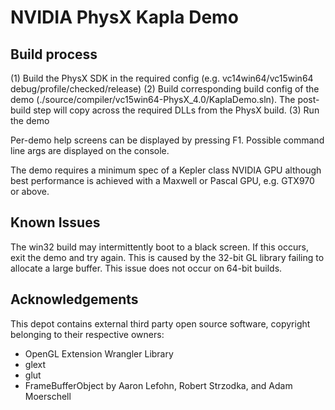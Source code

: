 # NVIDIA PhysX Kapla Demo

## Build process

(1) Build the PhysX SDK in the required config (e.g. vc14win64/vc15win64 debug/profile/checked/release)
(2) Build corresponding build config of the demo (./source/compiler/vc15win64-PhysX_4.0/KaplaDemo.sln). The post-build step will copy across the required DLLs from the PhysX build.
(3) Run the demo

Per-demo help screens can be displayed by pressing F1. Possible command line args are displayed on the console.

The demo requires a minimum spec of a Kepler class NVIDIA GPU although best performance is achieved with a Maxwell or Pascal GPU, e.g. GTX970 or above.

## Known Issues

The win32 build may intermittently boot to a black screen. If this occurs, exit the demo and try again. This is caused by the 32-bit GL library failing to allocate a large buffer. This issue does not occur on 64-bit builds.

## Acknowledgements

This depot contains external third party open source software, copyright belonging to their respective owners:
* OpenGL Extension Wrangler Library
* glext
* glut
* FrameBufferObject by Aaron Lefohn, Robert Strzodka, and Adam Moerschell
